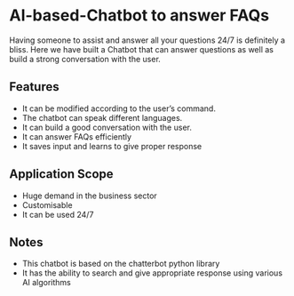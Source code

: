 # AI-based-Chatbot to answer FAQs
Having someone to assist and answer all your questions 24/7 is definitely a bliss.
Here we have built a Chatbot that can answer questions as well as build a strong conversation with the user.

## Features

- It can be modified according to the user’s command.
- The chatbot can speak different languages.
- It can build a good conversation with the user.
- It can answer FAQs efficiently
- It saves input and learns to give proper response

## Application Scope
- Huge demand in the business sector
- Customisable
- It can be used 24/7

## Notes
- This chatbot is based on the chatterbot python library
- It has the ability to search and give appropriate response using various AI algorithms




